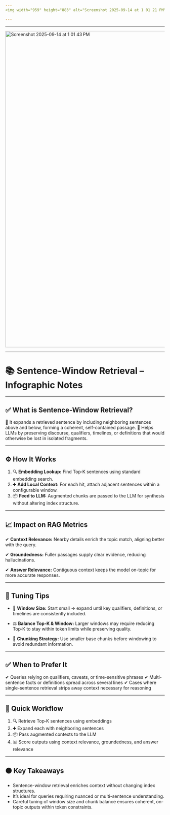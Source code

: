 ```yaml
---
<img width="959" height="883" alt="Screenshot 2025-09-14 at 1 01 21 PM" src="https://github.com/user-attachments/assets/c94de7be-f3b8-488e-9b9d-0df4723701bb" />

---
```


---

<img width="963" height="996" alt="Screenshot 2025-09-14 at 1 01 43 PM" src="https://github.com/user-attachments/assets/ca95bc77-8afb-4f74-b328-1d08c1d175e3" />

---

# 📚 **Sentence-Window Retrieval – Infographic Notes**

---

## ✅ **What is Sentence-Window Retrieval?**

📖 It expands a retrieved sentence by including neighboring sentences above and below, forming a coherent, self-contained passage.
🎯 Helps LLMs by preserving discourse, qualifiers, timelines, or definitions that would otherwise be lost in isolated fragments.

---

## ⚙ **How It Works**

1. 🔍 **Embedding Lookup:** Find Top‑K sentences using standard embedding search.
2. ➕ **Add Local Context:** For each hit, attach adjacent sentences within a configurable window.
3. 📦 **Feed to LLM:** Augmented chunks are passed to the LLM for synthesis without altering index structure.

---

## 📈 **Impact on RAG Metrics**

✔ **Context Relevance:**
Nearby details enrich the topic match, aligning better with the query.

✔ **Groundedness:**
Fuller passages supply clear evidence, reducing hallucinations.

✔ **Answer Relevance:**
Contiguous context keeps the model on-topic for more accurate responses.

---

## 🔧 **Tuning Tips**

* 📏 **Window Size:**
  Start small → expand until key qualifiers, definitions, or timelines are consistently included.

* ⚖ **Balance Top‑K & Window:**
  Larger windows may require reducing Top‑K to stay within token limits while preserving quality.

* 🧩 **Chunking Strategy:**
  Use smaller base chunks before windowing to avoid redundant information.

---

## ✅ **When to Prefer It**

✔ Queries relying on qualifiers, caveats, or time-sensitive phrases
✔ Multi-sentence facts or definitions spread across several lines
✔ Cases where single-sentence retrieval strips away context necessary for reasoning

---

## 🔄 **Quick Workflow**

1. 🔍 Retrieve Top‑K sentences using embeddings
2. ➕ Expand each with neighboring sentences
3. 📦 Pass augmented contexts to the LLM
4. 📊 Score outputs using context relevance, groundedness, and answer relevance

---

## 🟠 **Key Takeaways**

* Sentence-window retrieval enriches context without changing index structures.
* It’s ideal for queries requiring nuanced or multi-sentence understanding.
* Careful tuning of window size and chunk balance ensures coherent, on-topic outputs within token constraints.

